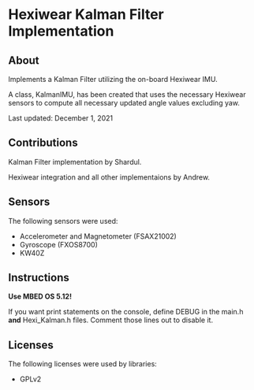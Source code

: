 # Hexiwear Kalman Filter Implementation

## About

Implements a Kalman Filter utilizing the on-board
Hexiwear IMU.

A class, KalmanIMU, has been created that uses the
necessary Hexiwear sensors to compute all necessary
updated angle values excluding yaw.

Last updated: December 1, 2021

## Contributions

Kalman Filter implementation by Shardul.

Hexiwear integration and all other implementaions by Andrew.

## Sensors

The following sensors were used:
- Accelerometer and Magnetometer (FSAX21002)
- Gyroscope (FXOS8700)
- KW40Z

## Instructions

**Use MBED OS 5.12!**

If you want print statements on the console, define DEBUG
in the main.h **and** Hexi_Kalman.h files.
Comment those lines out to disable it.

## Licenses

The following licenses were used by libraries:
- GPLv2
